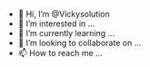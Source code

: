 - 👋 Hi, I’m @Vickysolution
- 👀 I’m interested in ...
- 🌱 I’m currently learning ...
- 💞️ I’m looking to collaborate on ...
- 📫 How to reach me ...

<!---
Vickysolution/Vickysolution is a ✨ special ✨ repository because its `README.md` (this file) appears on your GitHub profile.
You can click the Preview link to take a look at your changes.
--->
